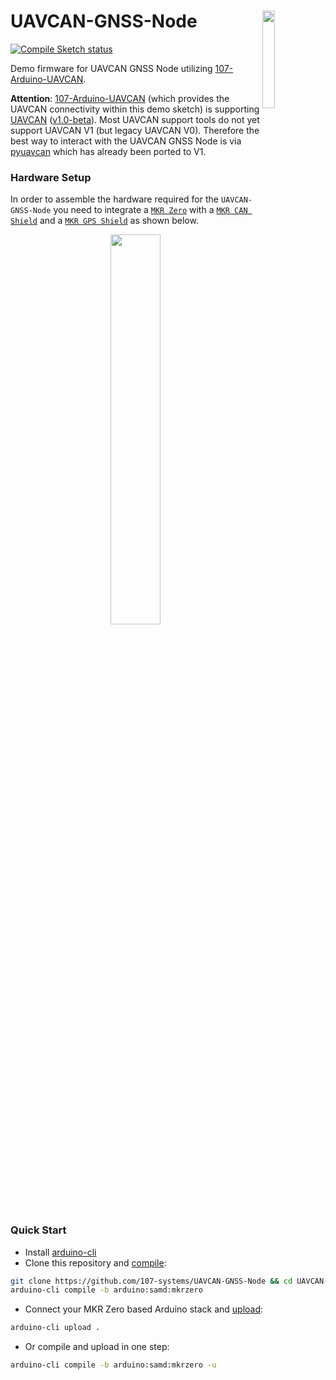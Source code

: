 <a href="https://uavcan.org/"><img align="right" src="https://raw.githubusercontent.com/UAVCAN/uavcan.org/master/app/static/images/logo.svg" width="20%"></a>
UAVCAN-GNSS-Node
================

[![Compile Sketch status](https://github.com/107-systems/UAVCAN-GNSS-Node/workflows/Compile%20Sketch/badge.svg)](https://github.com/107-systems/UAVCAN-GNSS-Node/actions?workflow=Compile+Sketch)

Demo firmware for UAVCAN GNSS Node utilizing [107-Arduino-UAVCAN](https://github.com/107-systems/107-Arduino-UAVCAN).

**Attention**: [107-Arduino-UAVCAN](https://github.com/107-systems/107-Arduino-UAVCAN) (which provides the UAVCAN connectivity within this demo sketch) is supporting [UAVCAN](https://uavcan.org/) ([v1.0-beta](https://uavcan.org/specification/UAVCAN_Specification_v1.0-beta.pdf)). Most UAVCAN support tools do not yet support UAVCAN V1 (but legacy UAVCAN V0). Therefore the best way to interact with the UAVCAN GNSS Node is via [pyuavcan](https://github.com/UAVCAN/pyuavcan) which has already been ported to V1.

### Hardware Setup
In order to assemble the hardware required for the `UAVCAN-GNSS-Node` you need to integrate a [`MKR Zero`](https://store.arduino.cc/mkr-zero) with a [`MKR CAN Shield`](https://store.arduino.cc/arduino-mkr-can-shield) and a [`MKR GPS Shield`](https://store.arduino.cc/arduino-mkr-gps-shield) as shown below.

<p align="center">
  <img src="uavcan-gnss-node-arduino-stack.jpg" width="40%">
</p>

### Quick Start
* Install [arduino-cli](https://arduino.github.io/arduino-cli/latest/installation)
* Clone this repository and [compile](https://arduino.github.io/arduino-cli/latest/commands/arduino-cli_compile/):
```bash
git clone https://github.com/107-systems/UAVCAN-GNSS-Node && cd UAVCAN-GNSS-Node
arduino-cli compile -b arduino:samd:mkrzero
```
* Connect your MKR Zero based Arduino stack and [upload](https://arduino.github.io/arduino-cli/latest/commands/arduino-cli_upload/):
```bash
arduino-cli upload .
```
* Or compile and upload in one step:
```bash
arduino-cli compile -b arduino:samd:mkrzero -u
```
